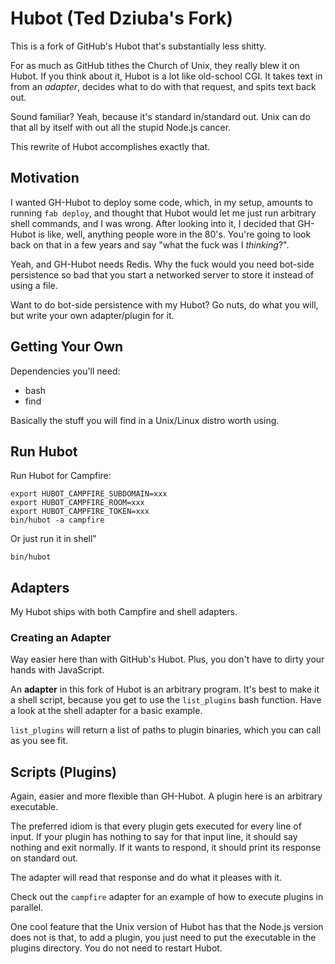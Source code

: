 # Hubot (Ted Dziuba's Fork)

This is a fork of GitHub's Hubot that's substantially less shitty.

For as much as GitHub tithes the Church of Unix, they really blew it on Hubot.
If you think about it, Hubot is a lot like old-school CGI. It takes text in
from an *adapter*, decides what to do with that request, and spits text back out.

Sound familiar? Yeah, because it's standard in/standard out. Unix can do that
all by itself with out all the stupid Node.js cancer.

This rewrite of Hubot accomplishes exactly that.

## Motivation

I wanted GH-Hubot to deploy some code, which, in my setup, amounts to running
`fab deploy`, and thought that Hubot would let me just run arbitrary shell commands,
and I was wrong. After looking into it, I decided that GH-Hubot is like, well,
anything people wore in the 80's. You're going to look back on that in a few years
and say "what the fuck was I *thinking*?".

Yeah, and GH-Hubot needs Redis. Why the fuck would you need bot-side persistence
so bad that you start a networked server to store it instead of using a file.

Want to do bot-side persistence with my Hubot? Go nuts, do what you will, but
write your own adapter/plugin for it.

## Getting Your Own

Dependencies you'll need:

  - bash
  - find

Basically the stuff you will find in a Unix/Linux distro worth using.

## Run Hubot

Run Hubot for Campfire:

```console
export HUBOT_CAMPFIRE_SUBDOMAIN=xxx
export HUBOT_CAMPFIRE_ROOM=xxx
export HUBOT_CAMPFIRE_TOKEN=xxx
bin/hubot -a campfire
```

Or just run it in shell"

```console
bin/hubot
```


## Adapters

My Hubot ships with both Campfire and shell adapters.

### Creating an Adapter

Way easier here than with GitHub's Hubot. Plus, you don't have to dirty your hands with JavaScript.

An **adapter** in this fork of Hubot is an arbitrary program. It's best to make it a shell
script, because you get to use the `list_plugins` bash function. Have a look at the
shell adapter for a basic example.

`list_plugins` will return a list of paths to plugin binaries, which you can call as you see fit.

## Scripts (Plugins)

Again, easier and more flexible than GH-Hubot. A plugin here is an arbitrary executable.

The preferred idiom is that every plugin gets executed for every line of input. If your plugin
has nothing to say for that input line, it should say nothing and exit normally. If it wants
to respond, it should print its response on standard out.

The adapter will read that response and do what it pleases with it.

Check out the `campfire` adapter for an example of how to execute plugins in parallel.

One cool feature that the Unix version of Hubot has that the Node.js version
does not is that, to add a plugin, you just need to put the executable in the
plugins directory. You do not need to restart Hubot.
